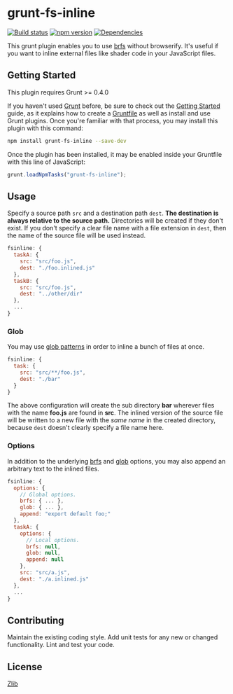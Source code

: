 # grunt-fs-inline 
[![Build status](https://travis-ci.org/vanruesc/grunt-fs-inline.svg?branch=master)](https://travis-ci.org/vanruesc/grunt-fs-inline) 
[![npm version](https://badge.fury.io/js/grunt-fs-inline.svg)](https://badge.fury.io/js/grunt-fs-inline) 
[![Dependencies](https://david-dm.org/vanruesc/grunt-fs-inline.svg?branch=master)](https://david-dm.org/vanruesc/grunt-fs-inline)

This grunt plugin enables you to use [brfs](https://github.com/substack/brfs) without browserify. It's useful if you want to 
inline external files like shader code in your JavaScript files.


## Getting Started

This plugin requires Grunt >= 0.4.0

If you haven't used [Grunt](http://gruntjs.com/) before, be sure to check out the [Getting Started](http://gruntjs.com/getting-started) 
guide, as it explains how to create a [Gruntfile](http://gruntjs.com/sample-gruntfile) as well as install and use Grunt plugins. 
Once you're familiar with that process, you may install this plugin with this command:

```sh
npm install grunt-fs-inline --save-dev
```

Once the plugin has been installed, it may be enabled inside your Gruntfile with this line of JavaScript:

```js
grunt.loadNpmTasks("grunt-fs-inline");
```


## Usage
Specify a source path ```src``` and a destination path ```dest```. __The destination is always relative to the source path.__ Directories 
will be created if they don't exist. If you don't specify a clear file name with a file extension in ```dest```, then the name of the source 
file will be used instead.

```js
fsinline: {
  taskA: {
    src: "src/foo.js",
    dest: "./foo.inlined.js"
  },
  taskB: {
    src: "src/foo.js",
    dest: "../other/dir"
  },
  ...
}
```


### Glob
You may use [glob patterns](https://github.com/isaacs/node-glob#glob-primer) in order to inline a bunch of files at once. 

```js
fsinline: {
  task: {
    src: "src/**/foo.js",
    dest: "./bar"
  }
}
```

The above configuration will create the sub directory __bar__ wherever files with the name __foo.js__ are found in __src__. The inlined version of 
the source file will be written to a new file with the _same name_ in the created directory, because ```dest``` doesn't clearly specify a file name here.


### Options
In addition to the underlying [brfs](https://github.com/substack/brfs#var-tr--brfsfile-opts) and [glob](https://github.com/isaacs/node-glob#options) 
options, you may also append an arbitrary text to the inlined files.

```js
fsinline: {
  options: {
    // Global options.
    brfs: { ... },
    glob: { ... },
    append: "export default foo;"
  },
  taskA: {
    options: {
      // Local options.
      brfs: null,
      glob: null,
      append: null
    },
    src: "src/a.js",
    dest: "./a.inlined.js"
  },
  ...
}
```


## Contributing
Maintain the existing coding style. Add unit tests for any new or changed functionality. Lint and test your code.


## License
[Zlib](https://github.com/vanruesc/grunt-fs-inline/blob/master/LICENSE)
